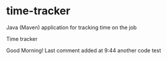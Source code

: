 # time-tracker
Java (Maven) application for tracking time on the job

Time tracker

Good Morning!
Last comment added at 9:44
another code test 
